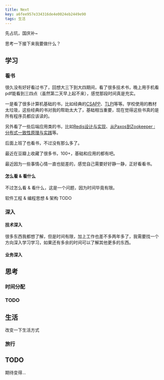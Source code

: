 ```yaml
---
title: Next
key: a6fee957e334316de4e0024eb2449e90
tags: 生活
---
```


先占坑，国庆补~

思考一下接下来我要做什么？

<!--more-->

## 学习

### 看书

很久没有好好看过书了，回想大三下到大四期间，看了很多技术书，晚上用手机看pdf能看到三四点（虽然第二天早上起不来），感觉那段时间真是充实。

一是看了很多计算机基础的书，比如经典的[CSAPP](https://book.douban.com/subject/26912767/)、[TLPI](https://book.douban.com/subject/25809330/)等等。学校使用的教材太垃圾，这些经典的书对我的帮助太大了，基础相当重要，现在觉得这些书真的是所有程序员都应该读的。

另外看了一些后端应用类的书，比如[Redis设计与实现](https://book.douban.com/subject/25900156/)、[从Paxos到Zookeeper : 分布式一致性原理与实践](https://book.douban.com/subject/26292004/)等。

后面上班了也看书，不过没有那么多了。

最近在豆瓣上收藏了很多书，100+，基础和应用的都有吧。

最近因为一些事情心情一直也挺差的，感觉自己需要好好静一静，正好看看书。

#### 怎么看 & 看什么

不过怎么看 & 看什么，这是一个问题，因为时间毕竟有限。

软件工程 & 编程思想 & 架构 TODO

### 深入

#### 技术深入

很多东西我都想了解，但是时间有限，加上工作也差不多两年多了，我需要找一个方向深入学习学习，如果还有多余的时间可以了解其他更多的东西。

#### 业务深入

## 思考

### 时间分配
### TODO

## 生活

改变一下生活方式

### 旅行

## TODO



期待变得...